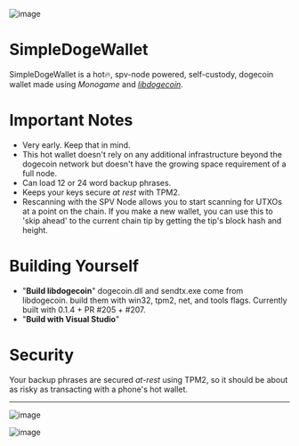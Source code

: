 ![image](https://github.com/UsaRandom/SimpleDogeWallet/assets/2897796/13cf2ead-92dc-470d-b64c-c0ac2d160831)

# SimpleDogeWallet

SimpleDogeWallet is a hot🔥, spv-node powered, self-custody, dogecoin wallet made using *Monogame* and *[libdogecoin](https://github.com/dogecoinfoundation/libdogecoin)*.



# Important Notes

* Very early. Keep that in mind.
* This hot wallet doesn't rely on any additional infrastructure beyond the dogecoin network but doesn't have the growing space requirement of a full node. 
* Can load 12 or 24 word backup phrases.
* Keeps your keys secure *at rest* with TPM2.
* Rescanning with the SPV Node allows you to start scanning for UTXOs at a point on the chain. If you make a new wallet, you can use this to 'skip ahead' to the current chain tip by getting the tip's block hash and height.

# Building Yourself

* "**Build libdogecoin**" dogecoin.dll and sendtx.exe come from libdogecoin. build them with win32, tpm2, net, and tools flags. Currently built with 0.1.4 + PR #205 + #207. 
* "**Build with Visual Studio**"


# Security

Your backup phrases are secured *at-rest* using TPM2, so it should be about as risky as transacting with a phone's hot wallet.

--------
![image](https://github.com/UsaRandom/SimpleDogeWallet/assets/2897796/8ddff94d-bce5-49e8-bc9e-e38ebb2053e2)


![image](https://github.com/UsaRandom/SimpleDogeWallet/assets/2897796/40c8d513-1221-4289-a67f-c4ed9c5cdb6d)
